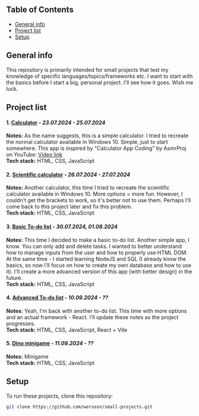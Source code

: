 ## Table of Contents
- [General info](#general-info)
- [Project list](#project-list)
- [Setup](#setup)

## General info
This repository is primarily intended for small projects that test my knowledge of specific languages/topics/frameworks etc.
I want to start with the basics before I start a big, personal project. I'll see how it goes. Wish me luck.

## Project list
#### 1. [Calculator](/calculator) - _23.07.2024 - 25.07.2024_
   **Notes:** As the name suggests, this is a simple calculator. I tried to recreate the normal calculator available in Windows 10. Simple, just to start somewhere. This app is inspired by "Calculator App Coding" by AsmrProj on YouTube: [Video link](https://www.youtube.com/watch?v=sBJmRD7kNTk&list=PLLayNHckknFhTF84rl4Li7eZzUHZxxAfo&index=5)    
   **Tech stack:** HTML, CSS, JavaScript
   
#### 2. [Scientific calculator](/scientific%20calculator) - _26.07.2024 - 27.07.2024_
   **Notes:** Another calculator, this time I tried to recreate the scientific calculator available in Windows 10. More options = more fun. However, I couldn't get the brackets to work, so it's better not to use them. Perhaps I'll come back to this project later and fix this problem.  
   **Tech stack:** HTML, CSS, JavaScript
   
#### 3. [Basic To-do list](/basic%20to-do%20list) -  _30.07.2024, 01.08.2024_  
   **Notes:** This time I decided to make a basic to-do list. Another simple app, I know. You can only add and delete tasks. I wanted to better understand how to manage inputs from the user and how to properly use HTML DOM.
   At the same time - I started learning NodeJS and SQL (I already know the basics, so now I'll focus on how to create my own database and how to use it).
   I'll create a more advanced version of this app (with better design) in the future.  
   **Tech stack:** HTML, CSS, JavaScript

#### 4. [Advanced To-do list](/to-do%20list) - _10.09.2024 - ??_
  **Notes:**  Yeah, I'm back with another to-do list. This time with more options and an actual framework - React. 
  I'll update these notes as the project progresses.  
  **Tech stack:** HTML, CSS, JavaScript, React + Vite
    
#### 5. [Dino minigame](/dino-game) - _11.09.2024 - ??_
  **Notes:**  Minigame   
  **Tech stack:** HTML, CSS, JavaScript

## Setup
To run these projects, clone this repository:
```bash
git clone https://github.com/wersosn/small-projects.git
```
